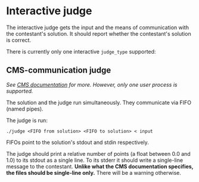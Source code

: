 # Interactive judge

The interactive judge gets the input and the means of communication with the contestant's solution.
It should report whether the contestant's solution is correct.

There is currently only one interactive `judge_type` supported:

## CMS-communication judge
*See [CMS documentation](https://cms.readthedocs.io/en/v1.4/Task%20types.html?highlight=Manager#communication) for more. However, only one user process is supported.*

The solution and the judge run simultaneously. They communicate via FIFO (named pipes).

The judge is run:
```
./judge <FIFO from solution> <FIFO to solution> < input
```
FIFOs point to the solution's stdout and stdin respectively.

The judge should print a relative number of points (a float between 0.0 and 1.0) to its stdout as a single line.
To its stderr it should write a single-line message to the contestant.
**Unlike what the CMS documentation specifies, the files should be single-line only.**
There will be a warning otherwise.
